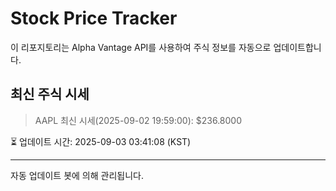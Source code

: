 
# Stock Price Tracker

이 리포지토리는 Alpha Vantage API를 사용하여 주식 정보를 자동으로 업데이트합니다.

## 최신 주식 시세
> AAPL 최신 시세(2025-09-02 19:59:00): $236.8000

⏳ 업데이트 시간: 2025-09-03 03:41:08 (KST)

---
자동 업데이트 봇에 의해 관리됩니다.
